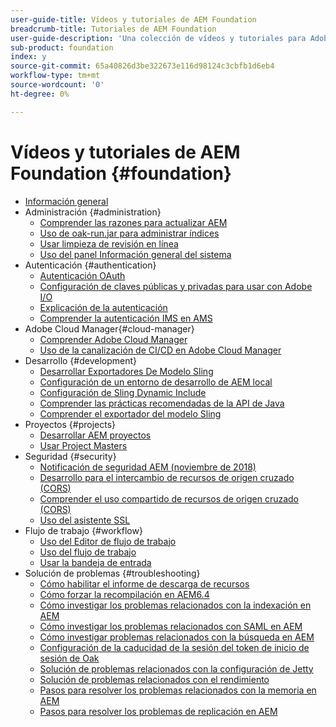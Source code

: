 ```yaml
---
user-guide-title: Vídeos y tutoriales de AEM Foundation
breadcrumb-title: Tutoriales de AEM Foundation
user-guide-description: 'Una colección de vídeos y tutoriales para Adobe Experience Manager Foundation. '
sub-product: foundation
index: y
source-git-commit: 65a40826d3be322673e116d98124c3cbfb1d6eb4
workflow-type: tm+mt
source-wordcount: '0'
ht-degree: 0%

---
```



# Vídeos y tutoriales de AEM Foundation {#foundation}

+ [Información general](./overview.md)
+ Administración {#administration}
   + [Comprender las razones para actualizar AEM](./administration/understand-reasons-to-upgrade.md)
   + [Uso de oak-run.jar para administrar índices](./administration/use-oak-run-jar-to-manage-indexes.md)
   + [Usar limpieza de revisión en línea](./administration/use-online-revision-clean-up.md)
   + [Uso del panel Información general del sistema](./administration/use-the-system-overview-dashboard.md)
+ Autenticación {#authentication}
   + [Autenticación OAuth](authentication/oauth-code-sample-develop.md)
   + [Configuración de claves públicas y privadas para usar con Adobe I/O](authentication/set-up-public-private-keys-for-use-with-aem-and-adobe-io.md)
   + [Explicación de la autenticación](authentication/authentication-support-article-understand.md)
   + [Comprender la autenticación IMS en AMS](authentication/adobe-ims-authentication-technical-video-understand.md)
+ Adobe Cloud Manager{#cloud-manager}
   + [Comprender Adobe Cloud Manager](./cloud-manager/understand-cloud-manager-for-aem.md)
   + [Uso de la canalización de CI/CD en Adobe Cloud Manager](./cloud-manager/use-the-cicd-pipeline-in-cloud-manager-for-aem.md)
+ Desarrollo {#development}
   + [Desarrollar Exportadores De Modelo Sling](./development/develop-sling-model-exporter.md)
   + [Configuración de un entorno de desarrollo de AEM local](./development/set-up-a-local-aem-development-environment.md)
   + [Configuración de Sling Dynamic Include](./development/set-up-sling-dynamic-include.md)
   + [Comprender las prácticas recomendadas de la API de Java](./development/understand-java-api-best-practices.md)
   + [Comprender el exportador del modelo Sling](./development/understand-sling-model-exporter.md)
+ Proyectos {#projects}
   + [Desarrollar AEM proyectos](./projects/develop-aem-projects.md)
   + [Usar Project Masters](./projects/use-project-masters.md)
+ Seguridad {#security}
   + [Notificación de seguridad AEM (noviembre de 2018)](./security/aem-security-notification-2018-11.md)
   + [Desarrollo para el intercambio de recursos de origen cruzado (CORS)](./security/develop-for-cross-origin-resource-sharing.md)
   + [Comprender el uso compartido de recursos de origen cruzado (CORS)](./security/understand-cross-origin-resource-sharing.md)
   + [Uso del asistente SSL](./security/use-the-ssl-wizard.md)
+ Flujo de trabajo {#workflow}
   + [Uso del Editor de flujo de trabajo](./workflow/use-the-workflow-editor.md)
   + [Uso del flujo de trabajo](./workflow/use-workflow.md)
   + [Usar la bandeja de entrada](./workflow/use-the-inbox.md)
+ Solución de problemas {#troubleshooting}
   + [Cómo habilitar el informe de descarga de recursos](./troubleshooting/how-to-enable-asset-download-report.md)
   + [Cómo forzar la recompilación en AEM6.4](./troubleshooting/how-to-force-recompilation.md)
   + [Cómo investigar los problemas relacionados con la indexación en AEM](./troubleshooting/how-to-investigate-indexing-related-issues.md)
   + [Cómo investigar los problemas relacionados con SAML en AEM](./troubleshooting/how-to-investigate-saml-related-issues.md)
   + [Cómo investigar problemas relacionados con la búsqueda en AEM](./troubleshooting/how-to-investigate-search-related-issues.md)
   + [Configuración de la caducidad de la sesión del token de inicio de sesión de Oak](./troubleshooting/how-to-set-the-oak-login-token-session-expiration.md)
   + [Solución de problemas relacionados con la configuración de Jetty](./troubleshooting/how-to-troubleshoot-issues-related-to-jetty-configuration.md)
   + [Solución de problemas relacionados con el rendimiento](./troubleshooting/how-to-troubleshoot-performance-related-issues.md)
   + [Pasos para resolver los problemas relacionados con la memoria en AEM](./troubleshooting/steps-to-resolve-memory-related-issues.md)
   + [Pasos para resolver los problemas de replicación en AEM](./troubleshooting/steps-to-resolve-replication-issues.md)
